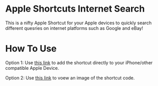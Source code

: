 # Apple Shortcuts Internet Search
This is a nifty Apple Shortcut for your Apple devices to quickly search different quesries on internet platforms such as Google and eBay!

# How To Use

Option 1: Use [this link](https://www.icloud.com/shortcuts/9038a16900b6436e8ada686c8e810b0d) to add the shortcut directly to your iPhone/other compatible Apple Device.

Option 2: Use [this link](https://github.com/SmashedFrenzy16/Apple-Shortcuts-Internet-Search/blob/main/InternetSearch/IMG_2081.jpeg) to voew an image of the shortcut code.
